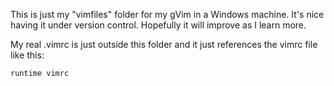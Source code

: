 This is just my "vimfiles" folder for my gVim in a Windows machine. It's nice having it under version control. Hopefully it will improve as I learn more.

My real .vimrc is just outside this folder and it just references the vimrc file like this:

    runtime vimrc
